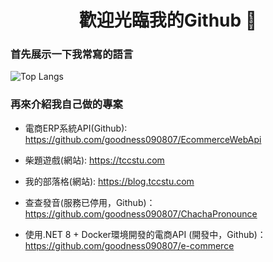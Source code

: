 <h1 align='center'>歡迎光臨我的Github 👋</h1>

### 首先展示一下我常寫的語言

![Top Langs](https://github-readme-stats.vercel.app/api/top-langs/?username=goodness090807&size_weight=0.5&count_weight=0.5&layout=compact&theme=dark)

### 再來介紹我自己做的專案

* 電商ERP系統API(Github): https://github.com/goodness090807/EcommerceWebApi

* 柴題遊戲(網站): https://tccstu.com

* 我的部落格(網站): https://blog.tccstu.com

* 查查發音(服務已停用，Github)： https://github.com/goodness090807/ChachaPronounce

* 使用.NET 8 + Docker環境開發的電商API (開發中，Github)： https://github.com/goodness090807/e-commerce
